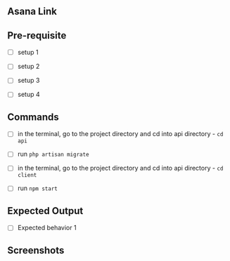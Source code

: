 ## Asana Link
<!-- insert Asana link here -->


## Pre-requisite
<!-- setup needed in order to test the changes applied -->
- [ ] setup 1
- [ ] setup 2
- [ ] setup 3
- [ ] setup 4


## Commands
<!-- commands to run in order to test PR -->
- [ ] in the terminal, go to the project directory and cd into api directory - `cd api`
- [ ] run `php artisan migrate`

- [ ] in the terminal, go to the project directory and cd into api directory - `cd client`
- [ ] run `npm start`

## Expected Output
<!-- insert expected behavior of application with the new changes applied --> 
- [ ] Expected behavior 1

## Screenshots
<!-- for FE - insert screenshots of components or markups on pages here -->
<!-- for BE - insert screenshots of API test results done in Postman or Insomnia here-->
